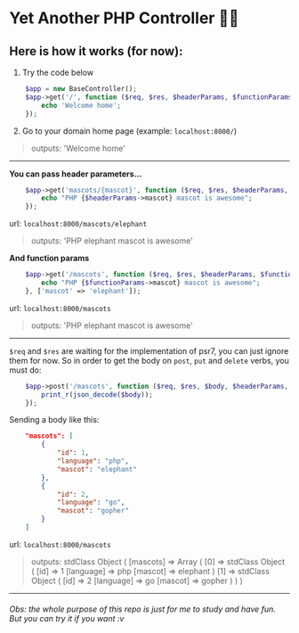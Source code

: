 # Yet Another PHP Controller 🐘🚦
## Here is how it works (for now):
1. Try the code below
```php
    $app = new BaseController();
    $app->get('/', function ($req, $res, $headerParams, $functionParams) {
        echo 'Welcome home';
    });
```
2. Go to your domain home page (example: `localhost:8000/`)
> outputs: 'Welcome home'

----------------------------------

**You can pass header parameters...**
```php
    $app->get('mascots/{mascot}', function ($req, $res, $headerParams, $functionParams) {
        echo "PHP {$headerParams->mascot} mascot is awesome";
    });
```
url: `localhost:8000/mascots/elephant`
> outputs: 'PHP elephant mascot is awesome'

**And function params**
```php
    $app->get('/mascots', function ($req, $res, $headerParams, $functionParams) {
        echo "PHP {$functionParams->mascot} mascot is awesome";
    }, ['mascot' => 'elephant']);
```
url: `localhost:8000/mascots`
> outputs: 'PHP elephant mascot is awesome'
--------------------------------------
`$req` and `$res` are waiting for the implementation of psr7, you can just ignore them for now. So in order to get the body on `post`, `put` and `delete` verbs, you must do:
```php
    $app->post('/mascots', function ($req, $res, $body, $headerParams, $functionParams) {
        print_r(json_decode($body));
    });
```
Sending a body like this:
```json
    "mascots": [
        {
            "id": 1,
            "language": "php",
            "mascot": "elephant"
        },
        {
            "id": 2,
            "language": "go",
            "mascot": "gopher"
        }
    ]
```
url: `localhost:8000/mascots`
> outputs: stdClass Object ( [mascots] => Array ( [0] => stdClass Object ( [id] => 1 [language] => php [mascot] => elephant ) [1] => stdClass Object ( [id] => 2 [language] => go [mascot] => gopher ) ) )
----------------------------------------

###### Obs: the whole purpose of this repo is just for me to study and have fun. But you can try it if you want :v
